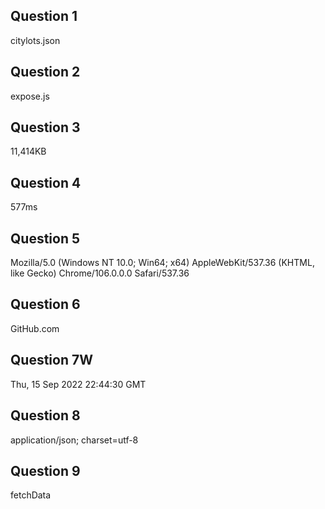 ## Question 1
citylots.json

## Question 2
expose.js

## Question 3
11,414KB

## Question 4
577ms

## Question 5
Mozilla/5.0 (Windows NT 10.0; Win64; x64) AppleWebKit/537.36 (KHTML, like Gecko) Chrome/106.0.0.0 Safari/537.36

## Question 6
GitHub.com

## Question 7W
Thu, 15 Sep 2022 22:44:30 GMT

## Question 8
application/json; charset=utf-8

## Question 9
fetchData